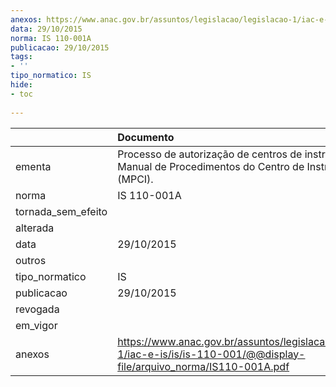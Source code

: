 ```yaml
---
anexos: https://www.anac.gov.br/assuntos/legislacao/legislacao-1/iac-e-is/is/is-110-001/@@display-file/arquivo_norma/IS110-001A.pdf
data: 29/10/2015
norma: IS 110-001A
publicacao: 29/10/2015
tags:
- ''
tipo_normatico: IS
hide: 
- toc 
 
---
```


|                    | Documento                                                                                                                   |
|:-------------------|:----------------------------------------------------------------------------------------------------------------------------|
| ementa             | Processo de autorização de centros de instrução e Manual de Procedimentos do Centro de Instrução (MPCI).                    |
| norma              | IS 110-001A                                                                                                                 |
| tornada_sem_efeito |                                                                                                                             |
| alterada           |                                                                                                                             |
| data               | 29/10/2015                                                                                                                  |
| outros             |                                                                                                                             |
| tipo_normatico     | IS                                                                                                                          |
| publicacao         | 29/10/2015                                                                                                                  |
| revogada           |                                                                                                                             |
| em_vigor           |                                                                                                                             |
| anexos             | https://www.anac.gov.br/assuntos/legislacao/legislacao-1/iac-e-is/is/is-110-001/@@display-file/arquivo_norma/IS110-001A.pdf |